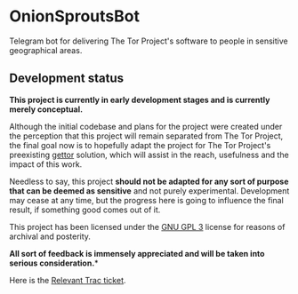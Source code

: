 # OnionSproutsBot

Telegram bot for delivering The Tor Project's software to people in sensitive geographical areas.

## Development status

**This project is currently in early development stages and is currently merely conceptual.**

Although the initial codebase and plans for the project were created under the perception that this project will remain separated from The Tor Project, the final goal now is to hopefully adapt the project for The Tor Project's preexisting [gettor](https://gitweb.torproject.org/gettor.git/) solution, which will assist in the reach, usefulness and the impact of this work.

Needless to say, this project **should not be adapted for any sort of purpose that can be deemed as sensitive** and not purely experimental. Development may cease at any time, but the progress here is going to influence the final result, if something good comes out of it.

This project has been licensed under the [GNU GPL 3](LICENSE) license for reasons of archival and posterity.

**All sort of feedback is immensely appreciated and will be taken into serious consideration.***

Here is the [Relevant Trac ticket](https://trac.torproject.org/projects/tor/ticket/22011).
